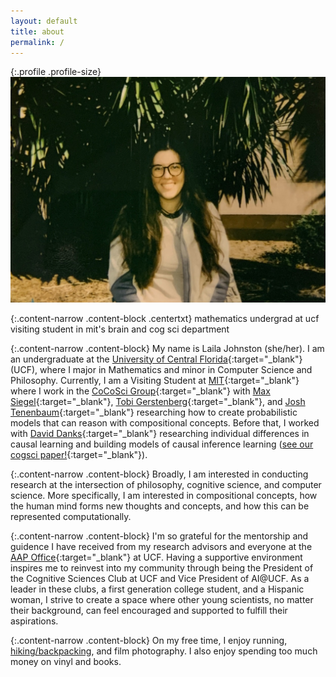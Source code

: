 ```yaml
---
layout: default
title: about
permalink: /
---
```


{:.profile .profile-size}
![laila](/imgs/laila_2021.jpg)

{:.content-narrow .content-block .centertxt}
mathematics undergrad at ucf<br>
visiting student in mit's brain and cog sci department

{:.content-narrow .content-block}
My name is Laila Johnston (she/her). I am an undergraduate at the [University of Central Florida](https://www.ucf.edu/){:target="_blank"} (UCF), where I major in Mathematics and minor in Computer Science and Philosophy. Currently, I am a Visiting Student at [MIT](https://web.mit.edu/){:target="_blank"} where I work in the [CoCoSci Group](http://cocosci.mit.edu/){:target="_blank"} with [Max Siegel](http://web.mit.edu/maxs/www/){:target="_blank"}, [Tobi Gerstenberg](http://cicl.stanford.edu/member/tobias_gerstenberg/){:target="_blank"}, and [Josh Tenenbaum](http://cocosci.mit.edu/josh){:target="_blank"} researching how to create probabilistic models that can reason with compositional concepts. Before that, I worked with [David Danks](https://www.daviddanks.org/){:target="_blank"} researching individual differences in causal learning and building models of causal inference learning ([see our cogsci paper!](https://lailacj.github.io/pdfs/papers/johnston_causallearning_2021.pdf){:target="_blank"}). 

{:.content-narrow .content-block}
Broadly, I am interested in conducting research at the intersection of philosophy, cognitive science, and computer science. More specifically, I am interested in compositional concepts, how the human mind forms new thoughts and concepts, and how this can be represented computationally. 

<!-- I would like to try to discover uniform, formal principles that underlie human thought and intelligence. -->

{:.content-narrow .content-block}
I'm so grateful for the mentorship and guidence I have received from my research advisors and everyone at the [AAP Office](https://academicsuccess.ucf.edu/aap/){:target="_blank"} at UCF. Having a supportive environment inspires me to reinvest into my community through being the President of the Cognitive Sciences Club at UCF and Vice President of AI@UCF. As a leader in these clubs, a first generation college student, and a Hispanic woman, I strive to create a space where other young scientists, no matter their background, can feel encouraged and supported to fulfill their aspirations.

{:.content-narrow .content-block}
On my free time, I enjoy running, [hiking/backpacking](https://lailacj.github.io/blog/hikes/), and film photography. I also enjoy spending too much money on vinyl and books. 
